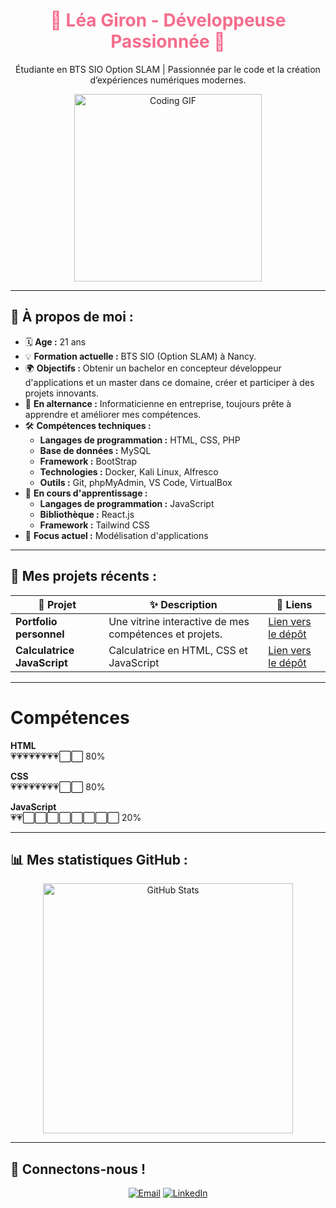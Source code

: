 <div align="center">
  <h1 style="color: #F56D8C;">🌸 Léa Giron - Développeuse Passionnée 🌸</h1>
  <p style="color: #EC9DA9;">
  <p>
    Étudiante en BTS SIO Option SLAM | Passionnée par le code et la création d’expériences numériques modernes.
  </p>
  <img src="https://media.giphy.com/media/L1R1tvI9svkIWwpVYr/giphy.gif" alt="Coding GIF" width="300"/>
</div>

---

## 🌟 À propos de moi :
- 🗓️ **Age :** 21 ans
- 💡 **Formation actuelle :** BTS SIO (Option SLAM) à Nancy.  
- 🌍 **Objectifs :** Obtenir un bachelor en concepteur développeur d'applications et un master dans ce domaine, créer et participer à des projets innovants.  
- 💼 **En alternance :** Informaticienne en entreprise, toujours prête à apprendre et améliorer mes compétences.  
- 🛠️ **Compétences techniques :**
  - **Langages de programmation :** HTML, CSS, PHP
  - **Base de données :** MySQL
  - **Framework :** BootStrap
  - **Technologies :** Docker, Kali Linux, Alfresco
  - **Outils :** Git, phpMyAdmin, VS Code, VirtualBox
- 📘 **En cours d'apprentissage :**
  - **Langages de programmation :** JavaScript
  - **Bibliothèque :** React.js
  - **Framework :** Tailwind CSS
- 🎯 **Focus actuel :** Modélisation d'applications  

---

## 💖 Mes projets récents :
| 🌸 Projet | ✨ Description | 🔗 Liens |
|--------|-------------|-------|
| **Portfolio personnel** | Une vitrine interactive de mes compétences et projets. | [Lien vers le dépôt](https://github.com/LeaGiron/LeaGiron.github.io) |
| **Calculatrice JavaScript** | Calculatrice en HTML, CSS et JavaScript | [Lien vers le dépôt](https://github.com/LeaGiron/Calculatrice) |

---

# Compétences

**HTML**  
💗💗💗💗💗💗💗💗⬜⬜ 80%  

**CSS**  
💗💗💗💗💗💗💗💗⬜⬜ 80%  

**JavaScript**  
💗💗⬜⬜⬜⬜⬜⬜⬜⬜ 20%   

---

## 📊 Mes statistiques GitHub :
<div align="center">
  <img src="https://github-readme-stats.vercel.app/api?username=Leaaaa55&show_icons=true&theme=dracula" alt="GitHub Stats" width="400"/>
</div>


---

## 🌺 Connectons-nous !
<p align="center">
  <a href="mailto:giron.lea@outlook.fr"><img src="https://img.shields.io/badge/Email-%23EA4335.svg?style=for-the-badge&logo=gmail&logoColor=white" alt="Email"></a>
  <a href="https://www.linkedin.com/in/léa-giron-866872227/"><img src="https://img.shields.io/badge/LinkedIn-%230077B5.svg?style=for-the-badge&logo=linkedin&logoColor=white" alt="LinkedIn"></a>
</p>

